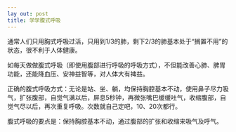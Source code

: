 ```yaml
---
lay out: post
title: 学学腹式呼吸
---
```


通常人们只用胸式呼吸过活，只用到1/3的肺，剩下2/3的肺基本处于“搁置不用”的状态，很不利于人体健康。

如每天做做腹式呼吸（即使用腹部进行呼吸的呼吸方式），不但能改善心肺、脾胃功能，还能降血压、安神益智等，对人体大有裨益。

正确的腹式呼吸方式：无论是站、坐、躺，均保持胸腔基本不动，使用鼻子尽力吸气，扩张腹部，自觉气满以后，屏息5秒钟，再微张嘴巴缓缓吐气，收缩腹部，自觉气尽以后，再次重复呼吸。次数就自己定吧，10、20次都行。

腹式呼吸的要点是：保持胸腔基本不动，通过腹部的扩张和收缩来吸气及呼气。
